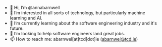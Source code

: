 - 👋 Hi, I’m @annabarnwell
- 👀 I’m interested in all sorts of technology, but particularly machine learning and AI.
- 🌱 I’m currently learning about the software engineering industry and it's future.
- 💞️ I’m looking to help software engineers land great jobs. 
- 📫 How to reach me: abarnwel[at]tcd[dot]ie (abarnwel@tcd.ie)

<!---
annabarnwell/annabarnwell is a ✨ special ✨ repository because its `README.md` (this file) appears on your GitHub profile.
You can click the Preview link to take a look at your changes.
--->
